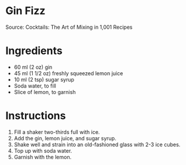 # Gin Fizz

Source: Cocktails: The Art of Mixing in 1,001 Recipes

# Ingredients
* 60 ml (2 oz) gin
* 45 ml (1 1/2 oz) freshly squeezed lemon juice
* 10 ml (2 tsp) sugar syrup
* Soda water, to fill
* Slice of lemon, to garnish

# Instructions
1. Fill a shaker two-thirds full with ice.
1. Add the gin, lemon juice, and sugar syrup.
1. Shake well and strain into an old-fashioned glass with 2-3 ice cubes.
1. Top up with soda water.
1. Garnish with the lemon.
